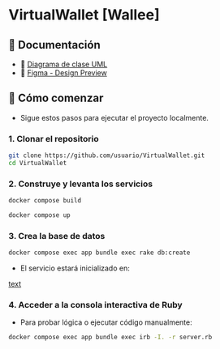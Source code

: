 <h1 id="title">VirtualWallet [Wallee]</h1>

## 📄 Documentación

- 📘 [Diagrama de clase UML](UML_Wallet_00.png)
- 🎨 [Figma - Design Preview](https://www.figma.com/design/2Qq6lUiSN2v3rzlVPjB7bj/Billetera-Virtual?node-id=0-1&t=MxYwBQJZPj9aqfz8-1)

## 🚀 Cómo comenzar

- Sigue estos pasos para ejecutar el proyecto localmente.

### 1. Clonar el repositorio

```bash
git clone https://github.com/usuario/VirtualWallet.git
cd VirtualWallet
```

### 2. Construye y levanta los servicios

```bash
docker compose build
```
```bash
docker compose up
```

### 3. Crea la base de datos
```bash
docker compose exec app bundle exec rake db:create
```

- El servicio estará inicializado en:

[text](http://localhost:8000)

### 4. Acceder a la consola interactiva de Ruby

- Para probar lógica o ejecutar código manualmente:

```bash
docker compose exec app bundle exec irb -I. -r server.rb
```